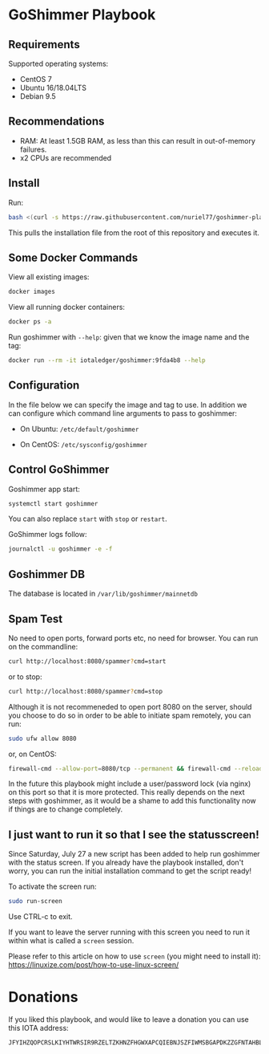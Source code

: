 # GoShimmer Playbook

## Requirements

Supported operating systems:

* CentOS 7
* Ubuntu 16/18.04LTS
* Debian 9.5

## Recommendations

* RAM: At least 1.5GB RAM, as less than this can result in out-of-memory failures.
* x2 CPUs are recommended

## Install

Run:
```sh
bash <(curl -s https://raw.githubusercontent.com/nuriel77/goshimmer-playbook/master/fullnode_install.sh)
```

This pulls the installation file from the root of this repository and executes it.


## Some Docker Commands

View all existing images:
```sh
docker images
```

View all running docker containers:
```sh
docker ps -a
```

Run goshimmer with `--help`: given that we know the image name and the tag:
```sh
docker run --rm -it iotaledger/goshimmer:9fda4b8 --help
```

## Configuration

In the file below we can specify the image and tag to use. In addition we can configure which command line arguments to pass to goshimmer:

* On Ubuntu: `/etc/default/goshimmer`

* On CentOS: `/etc/sysconfig/goshimmer`

## Control GoShimmer

Goshimmer app start:
```sh
systemctl start goshimmer
```
You can also replace `start` with `stop` or `restart`.

GoShimmer logs follow:

```sh
journalctl -u goshimmer -e -f
```

## Goshimmer DB
The database is located in `/var/lib/goshimmer/mainnetdb`


## Spam Test

No need to open ports, forward ports etc, no need for browser. You can run on the commandline:
```sh
curl http://localhost:8080/spammer?cmd=start
```

or to stop:
```sh
curl http://localhost:8080/spammer?cmd=stop
```

Although it is not recommeneded to open port 8080 on the server, should you choose to do so in order to be able to initiate spam remotely, you can run:
```sh
sudo ufw allow 8080
```
or, on CentOS:
```sh
firewall-cmd --allow-port=8080/tcp --permanent && firewall-cmd --reload
```

In the future this playbook might include a user/password lock (via nginx) on this port so that it is more protected. This really depends on the next steps with goshimmer, as it would be a shame to add this functionality now if things are to change completely.

## I just want to run it so that I see the statusscreen!

Since Saturday, July 27 a new script has been added to help run goshimmer with the status screen. If you already have the playbook installed, don't worry, you can run the initial installation command to get the script ready!

To activate the screen run:
```sh
sudo run-screen
```

Use CTRL-c to exit.

If you want to leave the server running with this screen you need to run it within what is called a `screen` session.

Please refer to this article on how to use `screen` (you might need to install it): https://linuxize.com/post/how-to-use-linux-screen/

# Donations

If you liked this playbook, and would like to leave a donation you can use this IOTA address:
```
JFYIHZQOPCRSLKIYHTWRSIR9RZELTZKHNZFHGWXAPCQIEBNJSZFIWMSBGAPDKZZGFNTAHBLGNPRRQIZHDFNPQPPWGC
```
